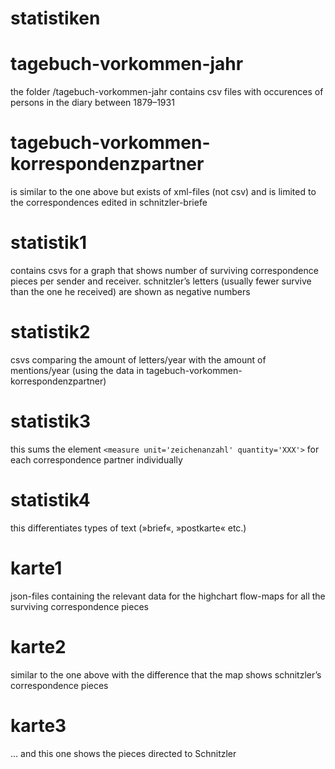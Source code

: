 # statistiken

# tagebuch-vorkommen-jahr
the folder /tagebuch-vorkommen-jahr contains csv files with occurences of persons in the diary between 1879–1931

# tagebuch-vorkommen-korrespondenzpartner
is similar to the one above but exists of xml-files (not csv) and is limited to the correspondences edited in schnitzler-briefe

# statistik1
contains csvs for a graph that shows number of surviving correspondence pieces per sender and receiver. schnitzler’s letters (usually fewer survive than the one he received) are shown as negative numbers

# statistik2
csvs comparing the amount of letters/year with the amount of mentions/year (using the data in tagebuch-vorkommen-korrespondenzpartner)

# statistik3
this sums the element `<measure unit='zeichenanzahl' quantity='XXX'>` for each correspondence
partner individually

# statistik4
this differentiates types of text (»brief«, »postkarte« etc.)

# karte1
json-files containing the relevant data for the highchart flow-maps for all the surviving correspondence pieces

# karte2
similar to the one above with the difference that the map shows schnitzler’s correspondence pieces

# karte3
… and this one shows the pieces directed to Schnitzler